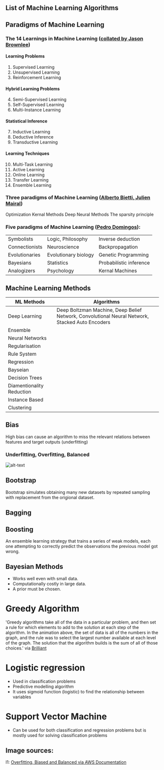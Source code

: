
## List of Machine Learning Algorithms



## Paradigms of Machine Learning 

### The 14 Learnings in Machine Learning ([collated by Jason Brownlee](https://machinelearningmastery.com/types-of-learning-in-machine-learning/))  

#### Learning Problems

1. Supervised Learning
2. Unsupervised Learning
3. Reinforcement Learning

#### Hybrid Learning Problems

4. Semi-Supervised Learning
5. Self-Supervised Learning
6. Multi-Instance Learning

#### Statistical Inference

7. Inductive Learning
8. Deductive Inference
9. Transductive Learning

#### Learning Techniques

10. Multi-Task Learning
11. Active Learning
12. Online Learning
13. Transfer Learning
14. Ensemble Learning


### Three paradigms of Machine Learning ([Alberto Bietti, Julien Mairal](https://lear.inrialpes.fr/people/mairal/resources/pdf/course_1.pdf))
Optimization
Kernal Methods
Deep Neural Methods
The sparsity principle


### Five paradigms of Machine Learning ([Pedro Domingos](https://www.amazon.in/Master-Algorithm-Ultimate-Learning-Machine/dp/0465065708)):

|                 |                      |                          |
| -----------     | -----------          | --------------           |
| Symbolists      | Logic, Philosophy    | Inverse deduction        | 
| Connectionists  | Neuroscience         | Backpropagation          | 
| Evolutionaries  | Evolutionary biology | Genetic Programming      | 
| Bayesians       | Statistics           | Probabilistic inference  |   
| Analogizers     | Psychology           | Kernal Machines          | 


## Machine Learning Methods

|  ML Methods                         |      Algorithms                 |                       
| -----------------------   | --------------------  |
| Deep Learning             | Deep Boltzman Machine, Deep Belief Network, Convolutional Neural Network, Stacked Auto Encoders |
| Ensemble                  |                       |                       
| Neural Networks           |                       |                       
| Regularisation            |                       |                       
| Rule System               |                       |                       
| Regression                |                       |                       
| Bayseian                  |                       |                       
| Decision Trees            |                       |                       
| Diamentionality Reduction |                       |                       
| Instance Based            |                       |                       
| Clustering                |                       |                       


## Bias
High bias can cause an algorithm to miss the relevant relations between features and target outputs (underfitting)

### Underfitting, Overfitting, Balanced 

![alt-text](https://docs.aws.amazon.com/machine-learning/latest/dg/images/mlconcepts_image5.png)

## Bootstrap
Bootstrap simulates obtaining many new datasets by repeated sampling with replacement from the origional dataset. 

## Bagging 

## Boosting
An ensemble learning strategy that trains a series of weak models, each one attempting to correctly predict the observations the previous model got wrong. 

## Bayesian Methods
- Works well even with small data.  
- Computationally costly in large data.  
- A prior must be chosen.   

# Greedy Algorithm
'Greedy algorithms take all of the data in a particular problem, and then set a rule for which elements to add to the solution at each step of the algorithm. In the animation above, the set of data is all of the numbers in the graph, and the rule was to select the largest number available at each level of the graph. The solution that the algorithm builds is the sum of all of those choices.' via [Brilliant](https://brilliant.org/wiki/greedy-algorithm/)

# Logistic regression 
- Used in classification problems 
- Predictive modelling algorithm
- It uses sigmoid function (logistic) to find the relationship between variables

# Support Vector Machine
- Can be used for both classification and regression problems but is mostly used for solving classification problems





## Image sources: 
I1:  [Overfitting, Biased and Balanced via AWS Documentation](https://docs.aws.amazon.com/machine-learning/latest/dg/images/mlconcepts_image5.png)
